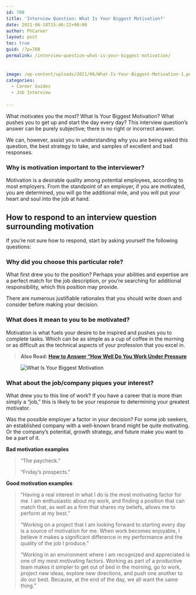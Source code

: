 ```yaml
---
id: 708
title: 'Interview Question: What Is Your Biggest Motivation?'
date: 2021-06-18T15:46:22+00:00
author: PhCareer
layout: post
toc: true
guid: /?p=708
permalink: /interview-question-what-is-your-biggest-motivation/


image: /wp-content/uploads/2021/06/What-Is-Your-Biggest-Motivation-1.png
categories:
  - Career Guides
  - Job Interview

---
```

What motivates you the most? What Is Your Biggest Motivation? What pushes you to get up and start the day every day? This interview question&#8217;s answer can be purely subjective; there is no right or incorrect answer.

We can, however, assist you in understanding why you are being asked this question, the best strategy to take, and samples of excellent and bad responses.

### **Why is motivation important to the interviewer?**

Motivation is a desirable quality among potential employees, according to most employers. From the standpoint of an employer, if you are motivated, you are determined, you will go the additional mile, and you will put your heart and soul into the job at hand.

## **How to respond to an interview question surrounding motivation**

If you&#8217;re not sure how to respond, start by asking yourself the following questions:

### **Why did you choose this particular role?**

What first drew you to the position? Perhaps your abilities and expertise are a perfect match for the job description, or you&#8217;re searching for additional responsibility, which this position may provide.

There are numerous justifiable rationales that you should write down and consider before making your decision.

### **What does it mean to you to be motivated?**

Motivation is what fuels your desire to be inspired and pushes you to complete tasks. Which can be as simple as a cup of coffee in the morning or as difficult as the technical aspects of your profession that you excel in.

<blockquote class="wp-block-quote">
  <p>
    <strong>Also Read: <a href="/how-to-answer-how-well-do-you-work-under-pressure-during-interview/">How to Answer &#8220;How Well Do You Work Under Pressure</a></strong>
  </p>
</blockquote>

<div class="wp-block-image">
  <figure class="aligncenter size-large"><img loading="lazy" width="724" height="483" src="/wp-content/uploads/2021/06/What-Is-Your-Biggest-Motivation.jpg" alt="What Is Your Biggest Motivation" class="wp-image-709" srcset="/wp-content/uploads/2021/06/What-Is-Your-Biggest-Motivation.jpg 724w, /wp-content/uploads/2021/06/What-Is-Your-Biggest-Motivation-300x200.jpg 300w" sizes="(max-width: 724px) 100vw, 724px" /></figure>
</div>

### **What about the job/company piques your interest?**

What drew you to this line of work? If you have a career that is more than simply a &#8220;job,&#8221; this is likely to be your response to determining your greatest motivator.

Was the possible employer a factor in your decision? For some job seekers, an established company with a well-known brand might be quite motivating. Or the company&#8217;s potential, growth strategy, and future make you want to be a part of it.

**Bad motivation examples**

<blockquote class="wp-block-quote">
  <p>
    “The paycheck.”
  </p>
  
  <p>
    “Friday&#8217;s prospects.”
  </p>
</blockquote>

**Good motivation examples**

<blockquote class="wp-block-quote">
  <p>
    “Having a real interest in what I do is the most motivating factor for me. I am enthusiastic about my work, and finding a position that can match that, as well as a firm that shares my beliefs, allows me to perform at my best.”
  </p>
  
  <p>
    “Working on a project that I am looking forward to starting every day is a source of motivation for me. When work becomes enjoyable, I believe it makes a significant difference in my performance and the quality of the job I produce.”
  </p>
  
  <p>
    “Working in an environment where I am recognized and appreciated is one of my most motivating factors. Working as part of a productive team makes it simpler to get out of bed in the morning, go to work, project new ideas, explore new directions, and push one another to do our best. Because, at the end of the day, we all want the same thing.”
  </p>
</blockquote>
